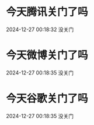 # 今天腾讯关门了吗

2024-12-27 00:18:32 没关门

# 今天微博关门了吗

2024-12-27 00:18:35 没关门

# 今天谷歌关门了吗

2024-12-27 00:18:35 没关门

